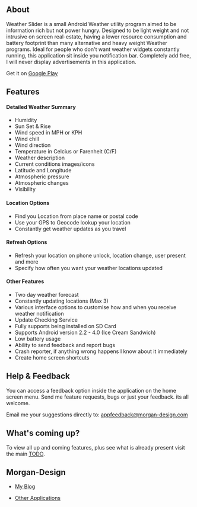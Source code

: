## About

Weather Slider is a small Android Weather utility program aimed to be information rich but not power hungry. 
Designed to be light weight and not intrusive on screen real-estate, having a lower resource consumption and battery footprint than many alternative and heavy weight Weather programs. 
Ideal for people who don't want weather widgets constantly running, this application sit inside you notification bar.
Completely add free, I will never display advertisements in this application. 

Get it on [Google Play](https://play.google.com/store/apps/details?id=com.morgan.design.weatherslider "Google Play Store")

## Features

#### Detailed Weather Summary

* Humidity
* Sun Set & Rise
* Wind speed in MPH or KPH
* Wind chill
* Wind direction
* Temperature in Celcius or Farenheit (C/F)
* Weather description
* Current conditions images/icons
* Latitude and Longitude
* Atmospheric pressure
* Atmospheric changes
* Visibility

#### Location Options

* Find you Location from place name or postal code
* Use your GPS to Geocode lookup your location
* Constantly get weather updates as you travel

#### Refresh Options

* Refresh your location on phone unlock, location change, user present and more
* Specify how often you want your weather locations updated

#### Other Features

* Two day weather forecast
* Constantly updating locations (Max 3)
* Various interface options to customise how and when you receive weather notification
* Update Checking Service
* Fully supports being installed on SD Card
* Supports Android version 2.2 - 4.0 (Ice Cream Sandwich)
* Low battery usage
* Ability to send feedback and report bugs
* Crash reporter, if anything wrong happens I know about it immediately
* Create home screen shortcuts

## Help & Feedback

You can access a feedback option inside the application on the home screen menu. Send me feature requests, bugs or just your feedback. its all welcome.

Email me your suggestions directly to: appfeedback@morgan-design.com

## What's coming up?

To view all up and coming features, plus see what is already present visit the main [TODO](https://github.com/jamesemorgan/AndroidWeatherSlider/blob/master/src/main/java/com/morgan/design/TODO.java "TODO.java").

## Morgan-Design

* [My Blog](http://www.morgan-design.com "Morgan-Design.com")

* [Other Applications](https://play.google.com/store/search?q=MorganDesign&c=apps "Google Play Store")